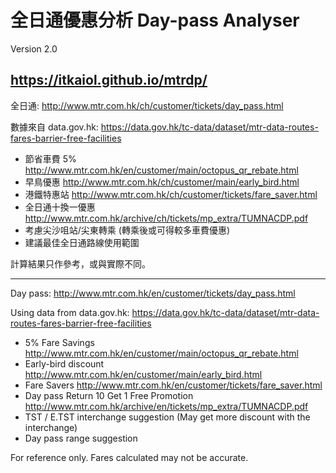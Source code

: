 # 全日通優惠分析 Day-pass Analyser
Version 2.0

## <https://itkaiol.github.io/mtrdp/>

全日通: <http://www.mtr.com.hk/ch/customer/tickets/day_pass.html>

數據來自 data.gov.hk: <https://data.gov.hk/tc-data/dataset/mtr-data-routes-fares-barrier-free-facilities>

- 節省車費 5% <http://www.mtr.com.hk/en/customer/main/octopus_qr_rebate.html>
- 早鳥優惠 <http://www.mtr.com.hk/ch/customer/main/early_bird.html>
- 港鐵特惠站 <http://www.mtr.com.hk/ch/customer/tickets/fare_saver.html>
- 全日通十換一優惠 <http://www.mtr.com.hk/archive/ch/tickets/mp_extra/TUMNACDP.pdf>
- 考慮尖沙咀站/尖東轉乘 (轉乘後或可得較多車費優惠)
- 建議最佳全日通路線使用範圍

計算結果只作參考，或與實際不同。

---

Day pass: <http://www.mtr.com.hk/en/customer/tickets/day_pass.html>

Using data from data.gov.hk: <https://data.gov.hk/tc-data/dataset/mtr-data-routes-fares-barrier-free-facilities>

- 5% Fare Savings  <http://www.mtr.com.hk/en/customer/main/octopus_qr_rebate.html>
- Early-bird discount <http://www.mtr.com.hk/en/customer/main/early_bird.html>
- Fare Savers <http://www.mtr.com.hk/en/customer/tickets/fare_saver.html>
- Day pass Return 10 Get 1 Free Promotion <http://www.mtr.com.hk/archive/en/tickets/mp_extra/TUMNACDP.pdf>
- TST / E.TST interchange suggestion (May get more discount with the interchange)
- Day pass range suggestion

For reference only. Fares calculated may not be accurate.
